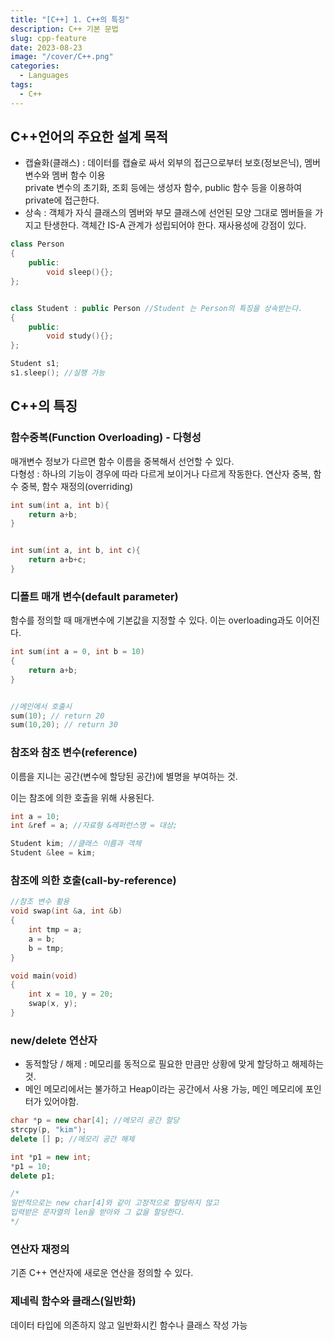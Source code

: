 ```yaml
---
title: "[C++] 1. C++의 특징"
description: C++ 기본 문법
slug: cpp-feature
date: 2023-08-23
image: "/cover/C++.png"
categories:
  - Languages
tags:
  - C++
---
```


## C++언어의 주요한 설계 목적

- 캡슐화(클래스) : 데이터를 캡슐로 싸서 외부의 접근으로부터 보호(정보은닉), 멤버 변수와 멤버 함수 이용  
  private 변수의 초기화, 조회 등에는 생성자 함수, public 함수 등을 이용하여 private에 접근한다.
- 상속 : 객체가 자식 클래스의 멤버와 부모 클래스에 선언된 모양 그대로 멤버들을 가지고 탄생한다. 객체간 IS-A 관계가 성립되어야 한다. 재사용성에 강점이 있다.

```C++
class Person
{
	public:
    	void sleep(){};
};


class Student : public Person //Student 는 Person의 특징을 상속받는다.
{
	public:
    	void study(){};
};

Student s1;
s1.sleep(); //실행 가능
```

## C++의 특징

### 함수중복(Function Overloading) - 다형성

매개변수 정보가 다르면 함수 이름을 중복해서 선언할 수 있다.  
다형성 : 하나의 기능이 경우에 따라 다르게 보이거나 다르게 작동한다. 연산자 중복, 함수 중복, 함수 재정의(overriding)

```C++
int sum(int a, int b){
	return a+b;
}


int sum(int a, int b, int c){
	return a+b+c;
}
```

### 디폴트 매개 변수(default parameter)

함수를 정의할 때 매개변수에 기본값을 지정할 수 있다. 이는 overloading과도 이어진다.

```C++
int sum(int a = 0, int b = 10)
{
	return a+b;
}


//메인에서 호출시
sum(10); // return 20
sum(10,20); // return 30
```

### 참조와 참조 변수(reference)

이름을 지니는 공간(변수에 할당된 공간)에 별명을 부여하는 것.

이는 참조에 의한 호출을 위해 사용된다.

```C++
int a = 10;
int &ref = a; //자료형 &레퍼런스명 = 대상;

Student kim; //클래스 이름과 객체
Student &lee = kim;
```

### 참조에 의한 호출(call-by-reference)

```C++
//참조 변수 활용
void swap(int &a, int &b)
{
	int tmp = a;
	a = b;
	b = tmp;
}

void main(void)
{
	int x = 10, y = 20;
	swap(x, y);
}
```

### new/delete 연산자

- 동적할당 / 해제 : 메모리를 동적으로 필요한 만큼만 상황에 맞게 할당하고 해제하는 것.
- 메인 메모리에서는 불가하고 Heap이라는 공간에서 사용 가능, 메인 메모리에 포인터가 있어야함.

```C++
char *p = new char[4]; //메모리 공간 할당
strcpy(p, "kim");
delete [] p; //메모리 공간 해제

int *p1 = new int;
*p1 = 10;
delete p1;

/*
일반적으로는 new char[4]와 같이 고정적으로 할당하지 않고
입력받은 문자열의 len을 받아와 그 값을 할당한다.
*/
```

### 연산자 재정의

기존 C++ 연산자에 새로운 연산을 정의할 수 있다.

### 제네릭 함수와 클래스(일반화)

데이터 타입에 의존하지 않고 일반화시킨 함수나 클래스 작성 가능
